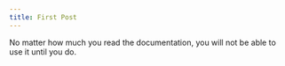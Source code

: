 ```yaml
---
title: First Post
---
```


No matter how much you read the documentation, you will not be able to use it until you do.
